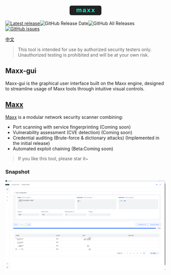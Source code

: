<p align="center"> <img src="static/images/maxx_logo.svg" width="100px" alt="maxxgui"> </p>

[![Latest release](https://img.shields.io/github/v/release/dusbot/maxx-gui)](https://github.com/dusbot/maxx-gui/releases/latest)![GitHub Release Date](https://img.shields.io/github/release-date/dusbot/maxx-gui)![GitHub All Releases](https://img.shields.io/github/downloads/dusbot/maxx-gui/total)[![GitHub issues](https://img.shields.io/github/issues/dusbot/maxx-gui)](https://github.com/dusbot/maxx-gui/issues)

[中文](README_CN.md)

> This tool is intended for use by authorized security testers only. Unauthorized testing is prohibited and will be at your own risk.

## Maxx-gui
Maxx-gui is the graphical user interface built on the Maxx engine, designed to streamline usage of Maxx tools through intuitive visual controls.

## [Maxx](https://github.com/dusbot/maxx)

[Maxx](https://github.com/dusbot/maxx) is a modular network security scanner combining:

- Port scanning with service fingerprinting (Coming soon)
- Vulnerability assessment (CVE detection) (Coming soon)
- Credential auditing (Brute-force & dictionary attacks) (Implemented in the initial release)
- Automated exploit chaining (Beta:Coming soon)

> If you like this tool, please star it~


### Snapshot

![](static/images/maxx_gui_en.png)
